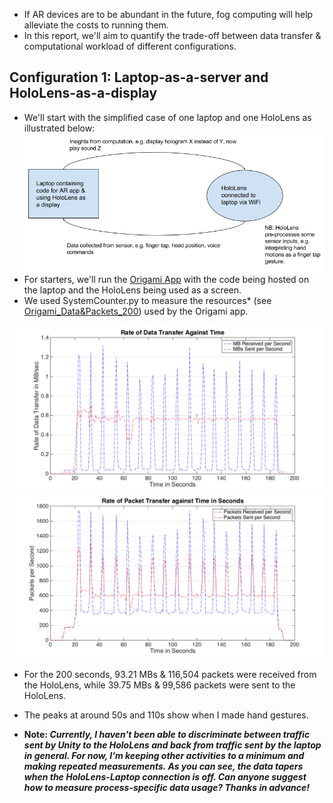 * If AR devices are to be abundant in the future, fog computing will help alleviate the costs to running them.
* In this report, we'll aim to quantify the trade-off between data transfer & computational workload of different configurations.

## Configuration 1: Laptop-as-a-server and HoloLens-as-a-display
* We'll start with the simplified case of one laptop and one HoloLens as illustrated below:
![AR without Fog](https://github.com/dchege711/Augmented_Reality/blob/master/Images/AR%20Without%20Fog.png)
* For starters, we'll run the [Origami App](https://github.com/dchege711/Augmented_Reality/tree/master/Unity_Tutorials/Origami) with the code being hosted on the laptop and the HoloLens being used as a screen.
* We used SystemCounter.py to measure the resources\* (see [Origami_Data&Packets_200](https://github.com/dchege711/Augmented_Reality/blob/master/Quantitative_Research/Origami_Data&Packets_200.txt)) used by the Origami app. 

![Origami_DataVsTime](https://github.com/dchege711/Augmented_Reality/blob/master/Images/Origami_DataVsTime.png)
![Origami_PacketsVsTime](https://github.com/dchege711/Augmented_Reality/blob/master/Images/Origami_PacketsVsTime.png)
* For the 200 seconds, 93.21 MBs & 116,504 packets were received from the HoloLens, while 39.75 MBs &	99,586 packets were sent to the HoloLens.
* The peaks at around 50s and 110s show when I made hand gestures. 

* **Note: *Currently, I haven't been able to discriminate between traffic sent by Unity to the HoloLens and back from traffic sent by the laptop in general. For now, I'm keeping other activities to a minimum and making repeated measurements. As you can see, the data tapers when the HoloLens-Laptop connection is off. Can anyone suggest how to measure process-specific data usage? Thanks in advance!***
